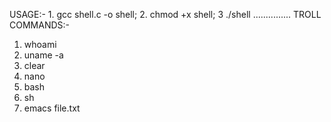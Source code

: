 USAGE:- 1. gcc shell.c -o shell; 
2. chmod +x shell;
3 ./shell
...............
TROLL COMMANDS:-
1. whoami
2. uname -a
3. clear
4. nano
5. bash
6. sh
7. emacs file.txt
